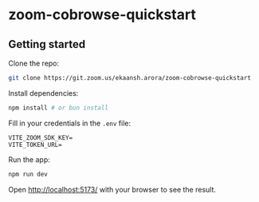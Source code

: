# zoom-cobrowse-quickstart

## Getting started

Clone the repo:

```sh
git clone https://git.zoom.us/ekaansh.arora/zoom-cobrowse-quickstart
```

Install dependencies:

```sh
npm install # or bun install
```

Fill in your credentials in the `.env` file:

```
VITE_ZOOM_SDK_KEY=
VITE_TOKEN_URL=
```

Run the app:

```sh
npm run dev
```

Open [http://localhost:5173/](http://localhost:5173/) with your browser to see the result.
